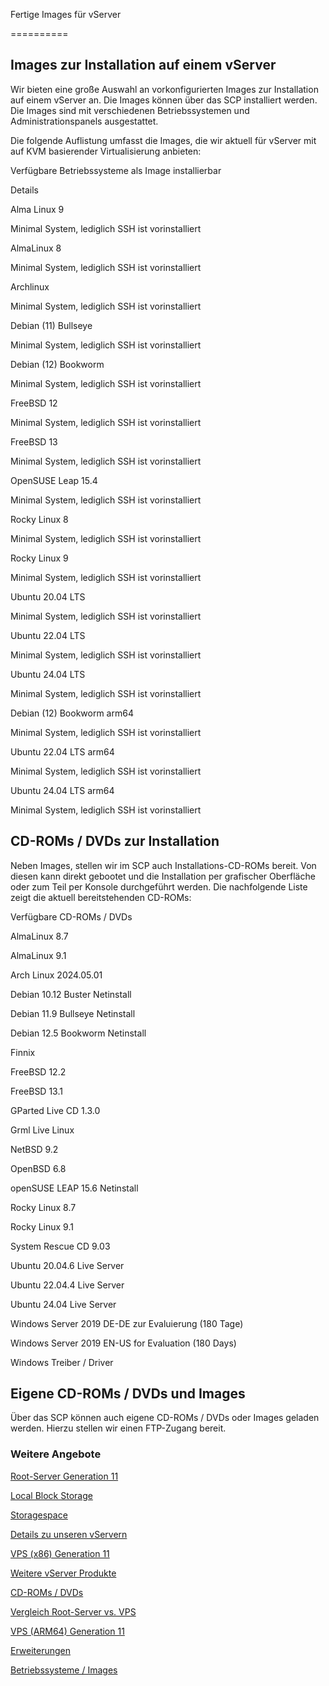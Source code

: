 Fertige Images für vServer

==========

Images zur Installation auf einem vServer
----------

Wir bieten eine große Auswahl an vorkonfigurierten Images zur Installation auf einem vServer an. Die Images können über das SCP installiert werden. Die Images sind mit verschiedenen Betriebssystemen und Administrationspanels ausgestattet.

Die folgende Auflistung umfasst die Images, die wir aktuell für vServer mit auf KVM basierender Virtualisierung anbieten:

Verfügbare Betriebssysteme als Image installierbar

Details

Alma Linux 9

Minimal System, lediglich SSH ist vorinstalliert

AlmaLinux 8

Minimal System, lediglich SSH ist vorinstalliert

Archlinux

Minimal System, lediglich SSH ist vorinstalliert

Debian (11) Bullseye

Minimal System, lediglich SSH ist vorinstalliert

Debian (12) Bookworm

Minimal System, lediglich SSH ist vorinstalliert

FreeBSD 12

Minimal System, lediglich SSH ist vorinstalliert

FreeBSD 13

Minimal System, lediglich SSH ist vorinstalliert

OpenSUSE Leap 15.4

Minimal System, lediglich SSH ist vorinstalliert

Rocky Linux 8

Minimal System, lediglich SSH ist vorinstalliert

Rocky Linux 9

Minimal System, lediglich SSH ist vorinstalliert

Ubuntu 20.04 LTS

Minimal System, lediglich SSH ist vorinstalliert

Ubuntu 22.04 LTS

Minimal System, lediglich SSH ist vorinstalliert

Ubuntu 24.04 LTS

Minimal System, lediglich SSH ist vorinstalliert

Debian (12) Bookworm arm64

Minimal System, lediglich SSH ist vorinstalliert

Ubuntu 22.04 LTS arm64

Minimal System, lediglich SSH ist vorinstalliert

Ubuntu 24.04 LTS arm64

Minimal System, lediglich SSH ist vorinstalliert

CD-ROMs / DVDs zur Installation
----------

Neben Images, stellen wir im SCP auch Installations-CD-ROMs bereit. Von diesen kann direkt gebootet und die Installation per grafischer Oberfläche oder zum Teil per Konsole durchgeführt werden. Die nachfolgende Liste zeigt die aktuell bereitstehenden CD-ROMs:

Verfügbare CD-ROMs / DVDs

AlmaLinux 8.7

AlmaLinux 9.1

Arch Linux 2024.05.01

Debian 10.12 Buster Netinstall

Debian 11.9 Bullseye Netinstall

Debian 12.5 Bookworm Netinstall

Finnix

FreeBSD 12.2

FreeBSD 13.1

GParted Live CD 1.3.0

Grml Live Linux

NetBSD 9.2

OpenBSD 6.8

openSUSE LEAP 15.6 Netinstall

Rocky Linux 8.7

Rocky Linux 9.1

System Rescue CD 9.03

Ubuntu 20.04.6 Live Server

Ubuntu 22.04.4 Live Server

Ubuntu 24.04 Live Server

Windows Server 2019 DE-DE zur Evaluierung (180 Tage)

Windows Server 2019 EN-US for Evaluation (180 Days)

Windows Treiber / Driver

Eigene CD-ROMs / DVDs und Images
----------

Über das SCP können auch eigene CD-ROMs / DVDs oder Images geladen werden. Hierzu stellen wir einen FTP-Zugang bereit.

### Weitere Angebote ###

[Root-Server Generation 11](https://www.netcup.com/de/server/root-server)

[Local Block Storage](https://www.netcup.com/de/server/local-block-storage)

[Storagespace](https://www.netcup.com/de/server/server-storage)

[Details zu unseren vServern](https://www.netcup.com/de/server/vserver-guenstig-qualitaet)

[VPS (x86) Generation 11](https://www.netcup.com/de/server/vps)

[Weitere vServer Produkte](https://www.netcup.com/de/server/guenstige-vserver-angebote)

[CD-ROMs / DVDs](https://www.netcup.com/de/server/vserver-images)

[Vergleich Root-Server vs. VPS](https://www.netcup.com/de/server/vergleich-root-server-vps)

[VPS (ARM64) Generation 11](https://www.netcup.com/de/server/arm-server)

[Erweiterungen](https://www.netcup.com/de/server/kvm-server-erweiterungen)

[Betriebssysteme / Images](https://www.netcup.com/de/server/vserver-images)
